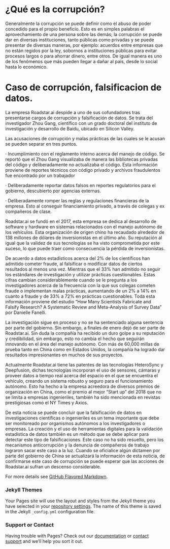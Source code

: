 # ¿Qué es la corrupción?

Generalmente la corrupción se puede definir como el abuso de poder concedido para el propio beneficio. Esto es en simples palabras el aprovechamiento de una persona sobre las demás; la corrupción se puede dar en diversas instituciones, tanto públicas como privadas y se puede presentar de diversas maneras, por ejemplo: acuerdos entre empresas que no están regidos por la ley, sobornos a instituciones públicas para evitar procesos largos o para ahorrar dinero, entre otros. De igual manera es uno de los fenómenos que más pueden llegar a dañar al país, desde lo social hasta lo económico.

# Caso de corrupción, falsificacion de datos.

La empresa Roadstar.ai despide a uno de sus cofundadores tras presentarse cargos de corrupción y falsificación de datos.  Se trata del investigador Zhou Gang, científico con un grado doctoral del instituto de investigación y desarrollo de Baidu, ubicado en Silicon Valley. 
 
Las acusaciones de corrupción y malas prácticas de las cuales se le acusan se pueden separar en tres puntos.
 
·   	Incumplimiento con el reglamento interno acerca del manejo de código. Se reportó que el Zhou Gang visualizaba de manera las bibliotecas privadas del código y deliberadamente no actualizaba el código. Esta información proviene de reportes técnicos con código privado y archivos fraudulentos fue encontrado por un trabajador
 
·   	Deliberadamente reportar datos falsos en reportes regulatorios para el gobierno, descubierto por agencias externas.
 
·       Deliberadamente romper las reglas y regulaciones financieras de la empresa. Esto al conseguir financiamiento privado, a través de colegas y ex compañeros de clase.
 
Roadstar.ai se fundó en el 2017, esta empresa se dedica al desarrollo de software y hardware en sistemas relacionados con el manejo autónomo de los vehículos. Esta organización de origen chino ha recaudado alrededor de 138 millones de dólares de inversionistas en el último año. Su reputación al igual que la validez de sus tecnologías se ha visto comprometida por este suceso, lo que puede traer como consecuencia la pérdida de inversionistas.
 
De acuerdo a datos estadísticos acerca del 2% de los científicos han admitido cometer fraude, al falsificar o modificar datos de ciertos resultados al menos una vez. Mientras que el 33% han admitido no seguir los estándares de investigación y utilizar prácticas cuestionables. Estas cifras cambian considerablemente cuando se le pregunta a los investigadores acerca de la frecuencia con la que sus colegas cometen fraude o implementan malas prácticas, aumentando de un 2% a 14% en cuanto a fraude y de 33% a 72% en prácticas cuestionables. Toda esta información proviene del estudio “How Many Scientists Fabricate and Falsify Research? A Systematic Review and Meta-Analysis of Survey Data” por Danielle Fanelli.
 
 
La investigación sigue en proceso y no se ha sentenciado alguna sentencia por parte del gobierno. Sin embargo, a finales de enero dejó de ser parte de Roadstar.ai. Sin duda la compañía ha recibido un duro golpe a su reputación y credibilidad, sin embargo, esto no cambia el hecho que seguirán innovando en el área del manejo autónomo. Con más de 60,000 millas de prueba tanto en China como en Estados Unidos, la compañía ha logrado dar resultados impresionantes en muchos de sus proyectos.
 
Actualmente Roadstar.ai tiene las patentes de las tecnologías HeteroSync y Deepfusion, dichas tecnologías incorporan el uso de sensores, cámaras y proveer datos a tiempo real acerca del espacio en el que se encuentra el vehículo, creando un sistema robusto y seguro para el funcionamiento autónomo. Esto ha hecho a la empresa acreedora de diversos premios de organización en China, como el premio al mejor “Start up” del 2018 que no se limita a empresas ingenieriles, también ha sido mencionada en revistas prestigiosas como el NY Times y Axios.
 
De esta noticia se puede concluir que la falsificación de datos en investigaciones científicas o ingenieriles es un tema importante que debe ser monitoreado por organismos autónomos a los investigadores o empresas. La creación y el uso de herramientas digitales para la validación estadística de datos también es un método que se debe aplicar para detectar este tipo de falsificaciones. Este caso no ha sido resuelto, pero los mecanismos anticorrupción y la denuncia de compañeros de trabajo lograron sacar este caso a la luz. Cuando se oficialice algún dictamen por parte del gobierno de China se actualizará la información de esta noticia, de confirmarse este caso de corrupción se puede esperar que las acciones de Roadstar.ai sufran un descenso considerable. 



For more details see [GitHub Flavored Markdown](https://guides.github.com/features/mastering-markdown/).

### Jekyll Themes

Your Pages site will use the layout and styles from the Jekyll theme you have selected in your [repository settings](https://github.com/team-desma/EticaLinea/settings). The name of this theme is saved in the Jekyll `_config.yml` configuration file.

### Support or Contact

Having trouble with Pages? Check out our [documentation](https://help.github.com/categories/github-pages-basics/) or [contact support](https://github.com/contact) and we’ll help you sort it out.
